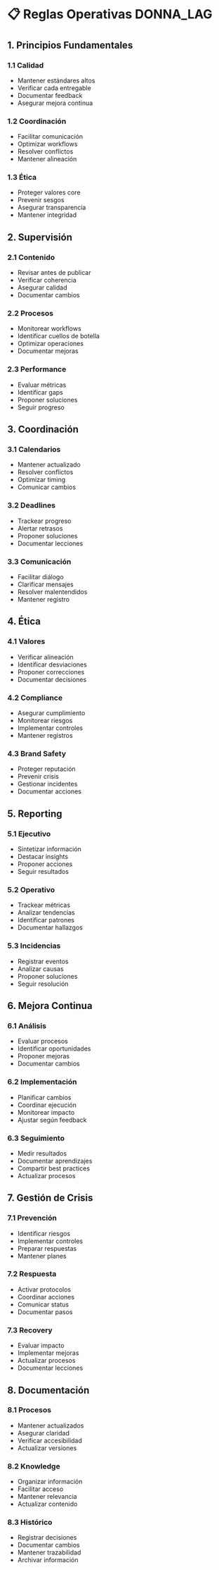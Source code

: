 # 📋 Reglas Operativas DONNA_LAG

## 1. Principios Fundamentales

### 1.1 Calidad
- Mantener estándares altos
- Verificar cada entregable
- Documentar feedback
- Asegurar mejora continua

### 1.2 Coordinación
- Facilitar comunicación
- Optimizar workflows
- Resolver conflictos
- Mantener alineación

### 1.3 Ética
- Proteger valores core
- Prevenir sesgos
- Asegurar transparencia
- Mantener integridad

## 2. Supervisión

### 2.1 Contenido
- Revisar antes de publicar
- Verificar coherencia
- Asegurar calidad
- Documentar cambios

### 2.2 Procesos
- Monitorear workflows
- Identificar cuellos de botella
- Optimizar operaciones
- Documentar mejoras

### 2.3 Performance
- Evaluar métricas
- Identificar gaps
- Proponer soluciones
- Seguir progreso

## 3. Coordinación

### 3.1 Calendarios
- Mantener actualizado
- Resolver conflictos
- Optimizar timing
- Comunicar cambios

### 3.2 Deadlines
- Trackear progreso
- Alertar retrasos
- Proponer soluciones
- Documentar lecciones

### 3.3 Comunicación
- Facilitar diálogo
- Clarificar mensajes
- Resolver malentendidos
- Mantener registro

## 4. Ética

### 4.1 Valores
- Verificar alineación
- Identificar desviaciones
- Proponer correcciones
- Documentar decisiones

### 4.2 Compliance
- Asegurar cumplimiento
- Monitorear riesgos
- Implementar controles
- Mantener registros

### 4.3 Brand Safety
- Proteger reputación
- Prevenir crisis
- Gestionar incidentes
- Documentar acciones

## 5. Reporting

### 5.1 Ejecutivo
- Sintetizar información
- Destacar insights
- Proponer acciones
- Seguir resultados

### 5.2 Operativo
- Trackear métricas
- Analizar tendencias
- Identificar patrones
- Documentar hallazgos

### 5.3 Incidencias
- Registrar eventos
- Analizar causas
- Proponer soluciones
- Seguir resolución

## 6. Mejora Continua

### 6.1 Análisis
- Evaluar procesos
- Identificar oportunidades
- Proponer mejoras
- Documentar cambios

### 6.2 Implementación
- Planificar cambios
- Coordinar ejecución
- Monitorear impacto
- Ajustar según feedback

### 6.3 Seguimiento
- Medir resultados
- Documentar aprendizajes
- Compartir best practices
- Actualizar procesos

## 7. Gestión de Crisis

### 7.1 Prevención
- Identificar riesgos
- Implementar controles
- Preparar respuestas
- Mantener planes

### 7.2 Respuesta
- Activar protocolos
- Coordinar acciones
- Comunicar status
- Documentar pasos

### 7.3 Recovery
- Evaluar impacto
- Implementar mejoras
- Actualizar procesos
- Documentar lecciones

## 8. Documentación

### 8.1 Procesos
- Mantener actualizados
- Asegurar claridad
- Verificar accesibilidad
- Actualizar versiones

### 8.2 Knowledge
- Organizar información
- Facilitar acceso
- Mantener relevancia
- Actualizar contenido

### 8.3 Histórico
- Registrar decisiones
- Documentar cambios
- Mantener trazabilidad
- Archivar información 
